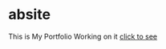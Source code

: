 # absite
This is My Portfolio 
Working on it
<a href="https://anshumanbharatiya.in/">click to see</a>


